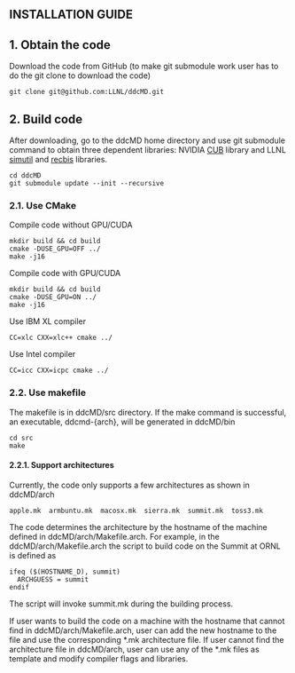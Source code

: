 ## INSTALLATION GUIDE 

## 1. Obtain the code
Download the code from GitHub (to make git submodule work user has to do the git clone to download the code)
```
git clone git@github.com:LLNL/ddcMD.git
```

## 2. Build code
After downloading, go to the ddcMD home directory and use git submodule command to obtain three dependent libraries: 
NVIDIA [CUB](https://github.com/NVlabs/cub) library and LLNL [simutil](https://github.com/LLNL/simutil) and [recbis](https://github.com/LLNL/recbis) libraries.
```
cd ddcMD
git submodule update --init --recursive
```

### 2.1. Use CMake 
Compile code without GPU/CUDA

```
mkdir build && cd build
cmake -DUSE_GPU=OFF ../
make -j16
```

Compile code with GPU/CUDA

```
mkdir build && cd build
cmake -DUSE_GPU=ON ../
make -j16
```

Use IBM XL compiler
```
CC=xlc CXX=xlc++ cmake ../
```

Use Intel compiler

```
CC=icc CXX=icpc cmake ../
```

### 2.2. Use makefile

The makefile is in ddcMD/src directory. If the make command is successful, an executable, ddcmd-{arch}, will be generated in ddcMD/bin
```
cd src
make
```

#### 2.2.1. Support architectures
Currently, the code only supports a few architectures as shown in ddcMD/arch
```
apple.mk  armbuntu.mk  macosx.mk  sierra.mk  summit.mk  toss3.mk
```

The code determines the architecture by the hostname of the machine defined in ddcMD/arch/Makefile.arch. For example, in the ddcMD/arch/Makefile.arch the script to build code on the Summit at ORNL is defined as
```
ifeq ($(HOSTNAME_D), summit)
  ARCHGUESS = summit
endif
```
The script will invoke summit.mk during the building process.

If user wants to build the code on a machine with the hostname that cannot find in ddcMD/arch/Makefile.arch, user can add the new hostname to the file and use the corresponding \*.mk architecture file. If user cannot find the architecture file in ddcMD/arch, user can use any of the \*.mk files as template and modify compiler flags and libraries.


